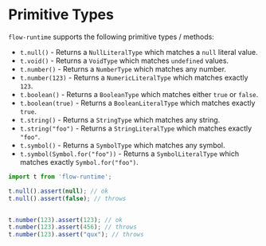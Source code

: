 # Primitive Types

`flow-runtime` supports the following primitive types / methods:

- `t.null()` - Returns a `NullLiteralType` which matches a `null` literal value.
- `t.void()` - Returns a `VoidType` which matches `undefined` values.
- `t.number()` - Returns a `NumberType` which matches any number.
- `t.number(123)` - Returns a `NumericLiteralType` which matches exactly `123`.
- `t.boolean()` - Returns a `BooleanType` which matches either `true` or `false`.
- `t.boolean(true)` - Returns a `BooleanLiteralType` which matches exactly `true`.
- `t.string()` - Returns a `StringType` which matches any string.
- `t.string("foo")` - Returns a `StringLiteralType` which matches exactly `"foo"`.
- `t.symbol()` - Returns a `SymbolType` which matches any symbol.
- `t.symbol(Symbol.for("foo"))` - Returns a `SymbolLiteralType` which matches exactly `Symbol.for("foo")`.


```js
import t from 'flow-runtime';

t.null().assert(null); // ok
t.null().assert(false); // throws


t.number(123).assert(123); // ok
t.number(123).assert(456); // throws
t.number(123).assert("qux"); // throws
```